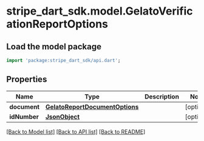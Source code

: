 # stripe_dart_sdk.model.GelatoVerificationReportOptions

## Load the model package
```dart
import 'package:stripe_dart_sdk/api.dart';
```

## Properties
Name | Type | Description | Notes
------------ | ------------- | ------------- | -------------
**document** | [**GelatoReportDocumentOptions**](GelatoReportDocumentOptions.md) |  | [optional] 
**idNumber** | [**JsonObject**](.md) |  | [optional] 

[[Back to Model list]](../README.md#documentation-for-models) [[Back to API list]](../README.md#documentation-for-api-endpoints) [[Back to README]](../README.md)


